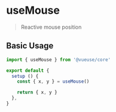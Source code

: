 # useMouse

> Reactive mouse position

## Basic Usage

```jsx
import { useMouse } from '@vueuse/core'

export default {
  setup () {
    const { x, y } = useMouse()

    return { x, y }
  },
}
```
